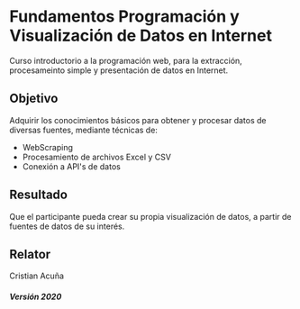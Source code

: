 # Fundamentos Programación y Visualización de Datos en Internet
Curso introductorio a la programación web, para la extracción, procesameinto simple y presentación de datos en Internet.

## Objetivo
Adquirir los conocimientos básicos para obtener y procesar datos de diversas fuentes, mediante técnicas de:
- WebScraping
- Procesamiento de archivos Excel y CSV
- Conexión a API's de datos

## Resultado
Que el participante pueda crear su propia visualización de datos, a partir de fuentes de datos de su interés.

## Relator
Cristian Acuña

##### Versión 2020